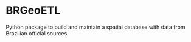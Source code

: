 # BRGeoETL
Python package to build and maintain a spatial database with data from Brazilian official sources 
